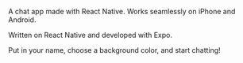 A chat app made with React Native. Works seamlessly on iPhone and Android.

Written on React Native and developed with Expo.

Put in your name, choose a background color, and start chatting!
